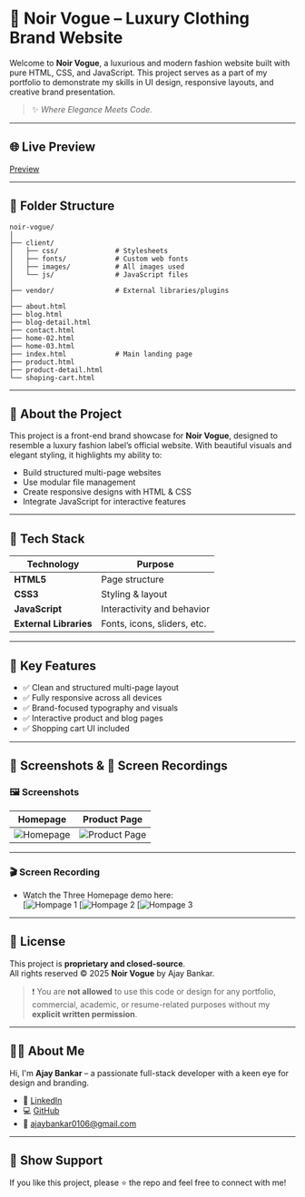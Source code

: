 # 🖤 Noir Vogue – Luxury Clothing Brand Website

Welcome to **Noir Vogue**, a luxurious and modern fashion website built with pure HTML, CSS, and JavaScript. This project serves as a part of my portfolio to demonstrate my skills in UI design, responsive layouts, and creative brand presentation.

> ✨ *Where Elegance Meets Code.*

---

## 🌐 Live Preview

[Preview](https://noirvogue.netlify.app/)

---

## 📁 Folder Structure

```
noir-vogue/
│
├── client/
│   ├── css/              # Stylesheets
│   ├── fonts/            # Custom web fonts
│   ├── images/           # All images used
│   └── js/               # JavaScript files
│
├── vendor/               # External libraries/plugins
│
├── about.html
├── blog.html
├── blog-detail.html
├── contact.html
├── home-02.html
├── home-03.html
├── index.html            # Main landing page
├── product.html
├── product-detail.html
└── shoping-cart.html
```

---

## 🧠 About the Project

This project is a front-end brand showcase for **Noir Vogue**, designed to resemble a luxury fashion label’s official website. With beautiful visuals and elegant styling, it highlights my ability to:

- Build structured multi-page websites
- Use modular file management
- Create responsive designs with HTML & CSS
- Integrate JavaScript for interactive features

---

## 🚀 Tech Stack

| Technology | Purpose                      |
|------------|------------------------------|
| **HTML5**  | Page structure                |
| **CSS3**   | Styling & layout              |
| **JavaScript** | Interactivity and behavior |
| **External Libraries** | Fonts, icons, sliders, etc. |

---

## 💎 Key Features

- ✅ Clean and structured multi-page layout
- ✅ Fully responsive across all devices
- ✅ Brand-focused typography and visuals
- ✅ Interactive product and blog pages
- ✅ Shopping cart UI included

---

## 📸 Screenshots & 🎥 Screen Recordings

### 🖼️ Screenshots

| Homepage | Product Page |
|----------|--------------|
| ![Homepage](https://github.com/user-attachments/assets/d4c5d467-6b30-4d3e-ba7a-e78f496e00ac) | ![Product Page]([./screenshots/product-page.png](https://github.com/user-attachments/assets/4c9a9fd6-9a06-4727-a47f-c60f91c938e3)) |

---

### 🎬 Screen Recording

- Watch the Three Homepage demo here:  
  [![Hompage 1](https://github.com/user-attachments/assets/089c4390-fe10-453a-9be9-b0cc72e3aea2)
  [![Hompage 2](https://github.com/user-attachments/assets/ef91a7d1-df2b-49cd-a0b0-4bd65bbffde0)
  [![Hompage 3](https://github.com/user-attachments/assets/d5794bb0-1854-4697-8370-8df3fd411f40)
  
  
---

## 📜 License

This project is **proprietary and closed-source**.  
All rights reserved © 2025 **Noir Vogue** by Ajay Bankar.

> ❗ You are **not allowed** to use this code or design for any portfolio, commercial, academic, or resume-related purposes without my **explicit written permission**.
---

## 🙋‍♂️ About Me

Hi, I'm **Ajay Bankar** – a passionate full-stack developer with a keen eye for design and branding.

- 💼 [LinkedIn](https://www.linkedin.com/in/ajaybankar/)
- 💻 [GitHub](https://github.com/ajayxuns)
- 📧 ajaybankar0106@gmail.com

---

## 🌟 Show Support

If you like this project, please ⭐ the repo and feel free to connect with me!
